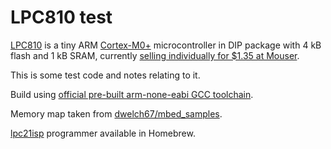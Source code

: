 LPC810 test
===========

[LPC810] is a tiny ARM [Cortex-M0+] microcontroller in DIP package with 4 kB
flash and 1 kB SRAM, currently [selling individually for $1.35 at Mouser][mouser].

This is some test code and notes relating to it.

Build using [official pre-built arm-none-eabi GCC toolchain][arm-none-eabi].

Memory map taken from [dwelch67/mbed_samples][memmap].

[lpc21isp] programmer available in Homebrew.


[Cortex-M0+]: http://en.wikipedia.org/wiki/ARM_Cortex-M#Cortex-M0.2B
[LPC810]: http://www.nxp.com/products/microcontrollers/cortex_m0_m0/lpc800/LPC810M021FN8.html
[arm-none-eabi]: https://launchpad.net/gcc-arm-embedded
[lpc21isp]: http://sourceforge.net/projects/lpc21isp/
[memmap]: http://sourceforge.net/projects/lpc21isp/
[mouser]: http://www.mouser.com/ProductDetail/NXP-Semiconductors/LPC810M021FN8FP/?qs=cbprxTG2Yq%2FZWYQ2Vx854A%3D%3D
